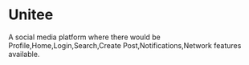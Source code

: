 # Unitee
A social media platform where there would be Profile,Home,Login,Search,Create Post,Notifications,Network features available.
